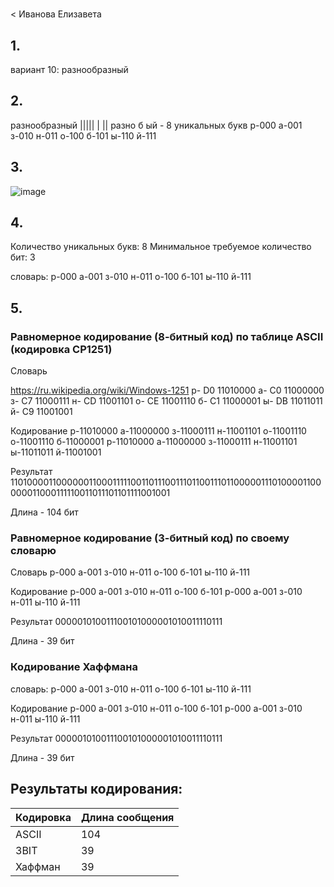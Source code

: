 #
<  Иванова Елизавета 
## 1.
вариант 10: разнообразный
## 2.
разнообразный
||||| |    ||
разно б    ый - 8 уникальных букв
р-000
а-001
з-010
н-011
о-100
б-101
ы-110
й-111

## 3.
![image](https://web.telegram.org/c217b010-d87f-4e22-93b2-62878c692921)
## 4.
Количество уникальных букв: 8
Минимальное требуемое количество бит: 3

словарь:
р-000
а-001
з-010
н-011
о-100
б-101
ы-110
й-111


## 5.

### Равномерное кодирование (8-битный код) по таблице ASCII (кодировка CP1251)
Словарь

https://ru.wikipedia.org/wiki/Windows-1251
р- D0 11010000
а- C0 11000000
з- C7 11000111
н- CD 11001101
о- CE 11001110
б- C1 11000001
ы- DB 11011011
й- C9 11001001

Кодирование
р-11010000
а-11000000
з-11000111
н-11001101
о-11001110
о-11001110
б-11000001
р-11010000
а-11000000
з-11000111
н-11001101
ы-11011011
й-11001001


Результат
11010000110000001100011111001101110011101100111011000001110100001100000011000111110011011101101111001001

Длина - 104 бит

### Равномерное кодирование (3-битный код) по своему словарю
Словарь
р-000
а-001
з-010
н-011
о-100
б-101
ы-110
й-111


Кодирование
р-000
а-001
з-010
н-011
о-100
б-101
р-000
а-001
з-010
н-011
ы-110
й-111


Результат
000001010011100101000001010011110111

Длина - 39 бит

### Кодирование Хаффмана


словарь:
р-000
а-001
з-010
н-011
о-100
б-101
ы-110
й-111


Кодирование
р-000
а-001
з-010
н-011
о-100
б-101
р-000
а-001
з-010
н-011
ы-110
й-111


Результат
000001010011100101000001010011110111

Длина - 39 бит

## Результаты кодирования:

| Кодировка | Длина сообщения |
|-----------|-----------------|
| ASCII     | 104           |
| 3BIT      | 39            |
| Хаффман   | 39            |
